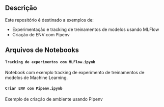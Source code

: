 ## Descrição

Este repositório é destinado a exemplos de:
- Experimentação e tracking de treinamentos de modelos usando MLFlow
- Criação de ENV com Pipenv

## Arquivos de Notebooks

#### ```Tracking de experimentos com MLFlow.ipynb```  

Notebook com exemplo tracking de experimento de treinamentos de modelos de Machine Learning.

#### ```Criar ENV com Pipenv.ipynb```

Exemplo de criação de ambiente usando Pipenv